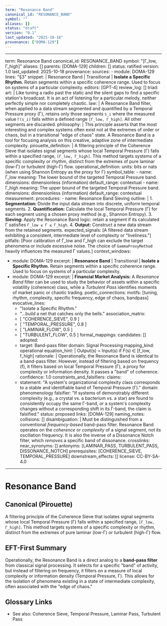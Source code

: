 ```yaml
---
term: "Resonance Band"
canonical_id: "RESONANCE_BAND"
symbol: ""
aliases: []
status: "draft"
version: "0.1"
last_updated: "2025-10-18"
provenance: ["DOMA-129"]
---
```


---
term: Resonance Band
canonical_id: RESONANCE_BAND
symbol: "[Γ_low, Γ_high]"
aliases: []
parents: [DOMA-129]
children: []
status: ratified
version: 1.0
last_updated: 2025-10-18
provenance:
  sources:
    - module: DOMA-129
      lines: "§3"
      snippet: |
        Resonance Band | Transitional | **Isolate a Specific Rhythm.** Retain segments within a specific coherence range. Used to focus on systems of a particular complexity.
  editors: [GPT-4]
  review_log: []
triad:
  art: |
    Like tuning a radio past the static and the silent gaps to find a specific station's broadcast. It is an act of listening for a particular melody, neither perfectly simple nor completely chaotic.
  law: |
    A Resonance Band filter, when applied to a data stream segmented and quantified by a Temporal Pressure proxy (Γ), retains only those segments `s_i` where the measured value `Γ(s_i)` falls within a defined range `[Γ_low, Γ_high]`. All other segments are discarded.
  philosophy: |
    This principle asserts that the most interesting and complex systems often exist not at the extremes of order or chaos, but in a transitional "edge of chaos" state. A Resonance Band is a tool for focusing analysis on this creative, adaptive zone of intermediate complexity.
pirouette_definition: |
  A filtering principle of the Coherence Sieve that isolates signal segments whose local Temporal Pressure (Γ) falls within a specified range, `[Γ_low, Γ_high]`. This method targets systems of a specific complexity or rhythm, distinct from the extremes of pure laminar (low-Γ) or turbulent (high-Γ) flow.
operational_definition:
  units: bits or nats (when using Shannon Entropy as the proxy for Γ)
  symbol_table:
    - name: Γ_low
      meaning: The lower bound of the targeted Temporal Pressure band.
      dimensions: dimensionless (information)
      default_range: contextual
    - name: Γ_high
      meaning: The upper bound of the targeted Temporal Pressure band.
      dimensions: dimensionless (information)
      default_range: contextual
  measurement:
    procedures:
      - name: Resonance Band Sieving
        outline: |
          1. **Segmentation:** Divide the input data stream into discrete, uniform temporal segments.
          2. **Quantification:** Calculate the local Temporal Pressure (Γ) for each segment using a chosen proxy method (e.g., Shannon Entropy).
          3. **Sieving:** Apply the Resonance Band logic: retain a segment if its calculated Γ satisfies `Γ_low ≤ Γ ≤ Γ_high`.
          4. **Output:** Construct a new data stream from the retained segments.
        expected_signals: [A filtered data stream exhibiting a consistent, intermediate level of complexity or "liveliness."]
        pitfalls: [Poor calibration of Γ_low and Γ_high can exclude the target phenomena or include excessive noise. The choice of `GammaProxyMethod` heavily influences the measured Γ values.]
context_windows:
  - module: DOMA-129
    excerpt: |
      **Resonance Band** | Transitional | **Isolate a Specific Rhythm.** Retain segments within a specific coherence range. Used to focus on systems of a particular complexity.
  - module: DOMA-129
    excerpt: |
      **Financial Market Analysis:** A *Resonance Band* filter can be used to study the behavior of assets within a specific volatility (coherence) class, while a *Turbulent Pass* identifies moments of market panic or chaotic trading.
poetic_connections:
  motifs: [tuning, rhythm, complexity, specific frequency, edge of chaos, bandpass]
  evocative_lines:
    - "Isolate a Specific Rhythm."
    - "...build a net that catches only the bells."
  association_matrix:
    - [ "COHERENCE_SIEVE", 0.9 ]
    - [ "TEMPORAL_PRESSURE", 0.8 ]
    - [ "LAMINAR_FLOW", 0.5 ]
    - [ "TURBULENT_FLOW", 0.5 ]
formal_mappings:
  candidates: []
  adopted:
    - target: Band-pass filter
      domain: Signal Processing
      mapping_kind: operational
      equation_hint: |
        Output(s) = Input(s) if F(s) ∈ [f_low, f_high]
      rationale: |
        Operationally, the Resonance Band is identical to a band-pass filter. However, instead of filtering based on frequency (f), it filters based on local Temporal Pressure (Γ), a proxy for complexity or information density. It passes a "band" of coherence.
      confidence: 1.0
constraints_and_falsifiers:
  claims:
    - statement: "A system's organizational complexity class corresponds to a stable and identifiable band of Temporal Pressure (Γ)."
      domain: phenomenology
      falsifier: "If systems of demonstrably different complexity (e.g., a crystal vs. a bacterium vs. a star) are found to consistently occupy the same Γ-band, or a system's complexity changes without a corresponding shift in its Γ-band, the claim is falsified."
      status: proposed
      links: [DOMA-129]
naming_notes:
  collisions: []
  disambiguation: |
    Must be distinguished from a conventional *frequency-based* band-pass filter. Resonance Band operates on the *coherence* or *complexity* of a signal segment, not its oscillation frequency. It is also the inverse of a Dissonance Notch filter, which *removes* a specific band of dissonance.
crosslinks:
  near_synonyms: []
  antonyms: [LAMINAR_PASS, TURBULENT_PASS, DISSONANCE_NOTCH]
  prerequisites: [COHERENCE_SIEVE, TEMPORAL_PRESSURE]
  downstream_effects: []
license: CC-BY-SA-4.0
---

# Resonance Band

## Canonical (Pirouette)
A filtering principle of the Coherence Sieve that isolates signal segments whose local Temporal Pressure (Γ) falls within a specified range, `[Γ_low, Γ_high]`. This method targets systems of a specific complexity or rhythm, distinct from the extremes of pure laminar (low-Γ) or turbulent (high-Γ) flow.

## EFT-First Summary
Operationally, the Resonance Band is a direct analog to a **band-pass filter** from classical signal processing. It selects for a specific "band" of activity, but instead of filtering on frequency, it filters on a measure of local complexity or information density (Temporal Pressure, Γ). This allows for the isolation of phenomena existing in a state of intermediate complexity, often associated with the "edge of chaos."

## Glossary Links
- See also: Coherence Sieve, Temporal Pressure, Laminar Pass, Turbulent Pass